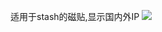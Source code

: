 适用于stash的磁贴,显示国内外IP
<img src=“https://raw.githubusercontent.com/LYJ01X/stash/main/8CBC2A92-20D0-4FB6-AC9A-C56136B313C4.jpeg”>
